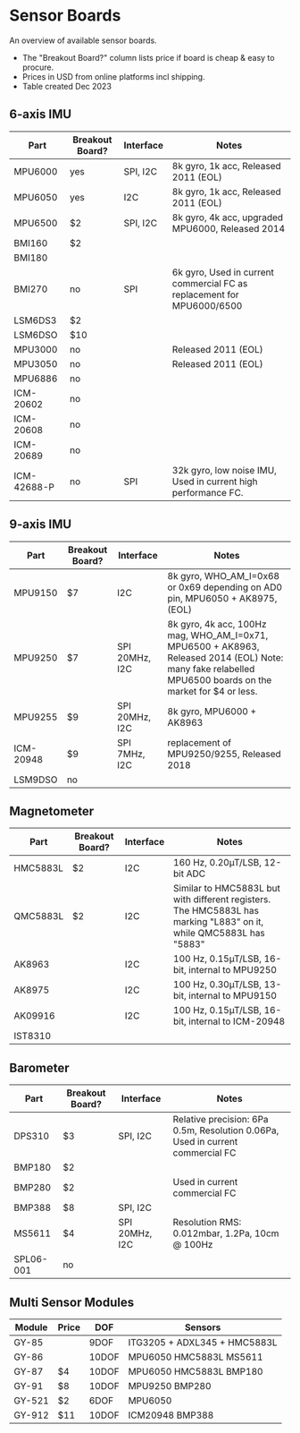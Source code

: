 # Sensor Boards

An overview of available sensor boards.

* The "Breakout Board?" column lists price if board is cheap & easy to procure.
* Prices in USD from online platforms incl shipping.
* Table created Dec 2023

## 6-axis IMU

| Part    | Breakout Board? | Interface | Notes |
|-|-|-|-|
MPU6000   | yes | SPI, I2C | 8k gyro, 1k acc, Released 2011 (EOL)
MPU6050   | yes | I2C | 8k gyro, 1k acc, Released 2011 (EOL)
MPU6500   | $2 | SPI, I2C | 8k gyro, 4k acc, upgraded MPU6000, Released 2014
BMI160    | $2
BMI180    |
BMI270    | no | SPI | 6k gyro, Used in current commercial FC as replacement for MPU6000/6500
LSM6DS3   | $2
LSM6DSO   | $10
MPU3000   | no | | Released 2011 (EOL)
MPU3050   | no | | Released 2011 (EOL)
MPU6886   | no
ICM-20602  | no
ICM-20608  | no
ICM-20689  | no 
ICM-42688-P | no | SPI | 32k gyro, low noise IMU, Used in current high performance FC.

## 9-axis IMU

| Part    | Breakout Board? | Interface | Notes |
|-|-|-|-|
MPU9150  | $7 | I2C | 8k gyro, WHO_AM_I=0x68 or 0x69 depending on AD0 pin, MPU6050 + AK8975, (EOL)
MPU9250  | $7 | SPI 20MHz, I2C | 8k gyro, 4k acc, 100Hz mag, WHO_AM_I=0x71, MPU6500 + AK8963, Released 2014 (EOL) Note: many fake relabelled MPU6500 boards on the market for $4 or less.
MPU9255  | $9 | SPI 20MHz, I2C | 8k gyro, MPU6000 + AK8963
ICM-20948 | $9 | SPI 7MHz, I2C | replacement of MPU9250/9255, Released 2018
LSM9DSO  | no

## Magnetometer

| Part    | Breakout Board? | Interface | Notes |
|-|-|-|-|
HMC5883L | $2 | I2C | 160 Hz, 0.20µT/LSB, 12-bit ADC
QMC5883L | $2 | I2C | Similar to HMC5883L but with different registers. The HMC5883L has marking "L883" on it, while QMC5883L has "5883"
AK8963 | | I2C | 100 Hz, 0.15µT/LSB, 16-bit, internal to MPU9250
AK8975 | | I2C | 100 Hz, 0.30µT/LSB, 13-bit, internal to MPU9150
AK09916 | | I2C | 100 Hz, 0.15µT/LSB, 16-bit, internal to ICM-20948
IST8310 |

## Barometer

| Part    | Breakout Board? | Interface | Notes |
|-|-|-|-|
DPS310    | $3 | SPI, I2C | Relative precision: 6Pa 0.5m, Resolution 0.06Pa, Used in current commercial FC
BMP180    | $2
BMP280    | $2 | | Used in current commercial FC
BMP388    | $8 | SPI, I2C 
MS5611    | $4 | SPI 20MHz, I2C | Resolution RMS: 0.012mbar, 1.2Pa, 10cm @ 100Hz
SPL06-001 | no

## Multi Sensor Modules

| Module | Price | DOF | Sensors |
|-|-|-|-|
GY-85 | | 9DOF | ITG3205 + ADXL345 + HMC5883L
GY-86 | | 10DOF | MPU6050 HMC5883L MS5611
GY-87 | $4 | 10DOF | MPU6050 HMC5883L BMP180
GY-91 | $8 | 10DOF | MPU9250 BMP280
GY-521 | $2 | 6DOF | MPU6050
GY-912 | $11 | 10DOF | ICM20948 BMP388
